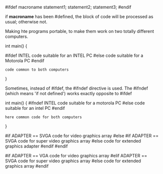 #ifdef macroname
    statement1;
    statement2;
    statement3;
#endif

if **macroname** has been #defined, the block of code will be processed as
usual; otherwise not.


Making hte programs portable, to make them work on two totally different
computers.

int main() {

#ifdef INTEL
    code suitable for an INTEL PC
#else
    code suitable for a Motorola PC
#endif

    code common to both computers
}


Sometimes, instead of #ifdef, the #ifndef directive is used.
The #ifndef (which means 'if not defined') works exactly opposite to #ifdef


int main() {
    #ifndef INTEL
        code suitable for a motorola PC
    #else
        code suitable for an intel PC
    #endif

    here common code for both computers
}

#if ADAPTER == SVGA
    code for video graphics array
#else
    #if ADAPTER == SVGA
        code for super video graphics array
    #else
        code for extended graphics adapter
    #endif
#endif

#if ADAPTER == VGA
    code for video graphics array
#elif ADAPTER == SVGA
    code for super video graphics array
#else
    code for extended graphics array
#endif


